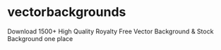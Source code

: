 vectorbackgrounds
=================

Download 1500+ High Quality Royalty Free Vector Background &amp; Stock Background one place